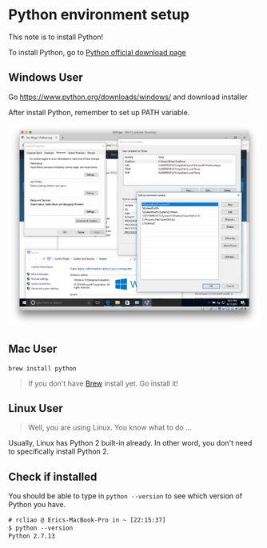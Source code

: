 # Python environment setup

This note is to install Python!

To install Python, go to [Python official download page](https://www.python.org/downloads/)

## Windows User

Go https://www.python.org/downloads/windows/ and download installer

After install Python, remember to set up PATH variable.

![Python path variable](imgs/python-path.png)

## Mac User

```
brew install python
```

> If you don't have [Brew](https://brew.sh/) install yet. Go install it!

## Linux User

> Well, you are using Linux. You know what to do ...

Usually, Linux has Python 2 built-in already. In other word, you don't need to
specifically install Python 2.

## Check if installed

You should be able to type in `python --version` to see which version of Python
you have.

```
# rcliao @ Erics-MacBook-Pro in ~ [22:15:37]
$ python --version
Python 2.7.13
```

